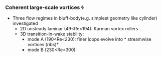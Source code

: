 ### Coherent large-scale vortices :cyclone:
* Three flow regimes in bluff-body(e.g. simplest geometry like cylinder) investigated
  - 2D unsteady laminar (49<Re<194): Karman vortex rollers
  - 3D transition-in-wake stability:
    - mode A (190<Re<230): finer loops evolve into * streamwise vortices (ribs)*
    - mode B (230<Re<300): 
